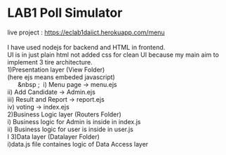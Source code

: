 # LAB1 Poll Simulator <br />
live project : https://eclab1daiict.herokuapp.com/menu <br />
<br />
I have used nodejs for backend and HTML in frontend.<br />
UI is in just plain html not added css for clean UI because my main aim to implement 3 tire architecture.<br />
1)Presentation layer (View Folder)<br />
     (here ejs means embeded javascript)<br />
         &nbsp; &nbsp; &nbsp; &nbsp ;&nbsp;  i)   Menu page -> menu.ejs<br />
          ii)  Add Candidate -> Admin.ejs<br />
          iii) Result and Report -> report.ejs <br /> 
          iv)  voting -> index.ejs <br />
2)Business Logic layer (Routers Folder)<br />
          i) Business logic for Admin is inside in index.js<br />
          ii) Business logic for user is inside in user.js <br />  I
3)Data layer (Datalayer Folder)<br />
          i)data.js file containes logic of Data Access layer<br />



